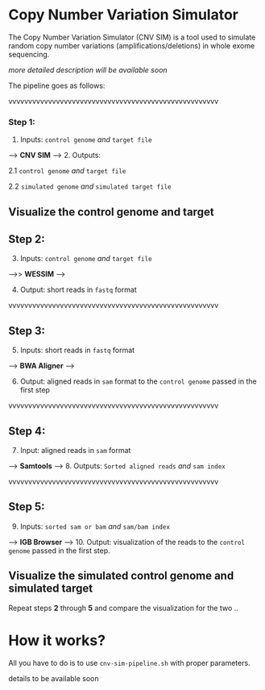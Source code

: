 # Copy Number Variation Simulator
The Copy Number Variation Simulator (CNV SIM) is a tool used to simulate random copy number variations (amplifications/deletions) in whole exome sequencing.

_more detailed description will be available soon_

The pipeline goes as follows:

vvvvvvvvvvvvvvvvvvvvvvvvvvvvvvvvvvvvvvvvvvvvvvvvvvvvv

### Step 1:

1. Inputs: ```control genome``` *and* ```target file```

 --> **CNV SIM** -->
2. Outputs:

 2.1 ```control genome``` *and* ```target file```

 2.2 ```simulated genome``` *and* ```simulated target file```

## Visualize the control genome and target
## Step 2:
3. Inputs: ```control genome``` *and* ```target file```

 -->> **WESSIM** -->

4. Output: short reads in ```fastq``` format

vvvvvvvvvvvvvvvvvvvvvvvvvvvvvvvvvvvvvvvvvvvvvvvvvvvvv

## Step 3:
5. Inputs: short reads in ```fastq``` format

 --> **BWA Aligner** -->

6. Output: aligned reads in ```sam``` format to the ```control genome``` passed in the first step

vvvvvvvvvvvvvvvvvvvvvvvvvvvvvvvvvvvvvvvvvvvvvvvvvvvvv

## Step 4:
7. Input: aligned reads in ```sam``` format

 --> **Samtools** -->
8. Outputs: ```Sorted aligned reads``` *and* ```sam index```

vvvvvvvvvvvvvvvvvvvvvvvvvvvvvvvvvvvvvvvvvvvvvvvvvvvvv

## Step 5:
9. Inputs: ```sorted sam or bam``` *and* ```sam/bam index```

 --> **IGB Browser** -->
10. Output: visualization of the reads to the ```control genome``` passed in the first step.


## Visualize the simulated control genome and simulated target
Repeat steps **2** through **5** and compare the visualization for the two ..

# How it works?

All you have to do is to use ```cnv-sim-pipeline.sh``` with proper parameters.

details to be available soon